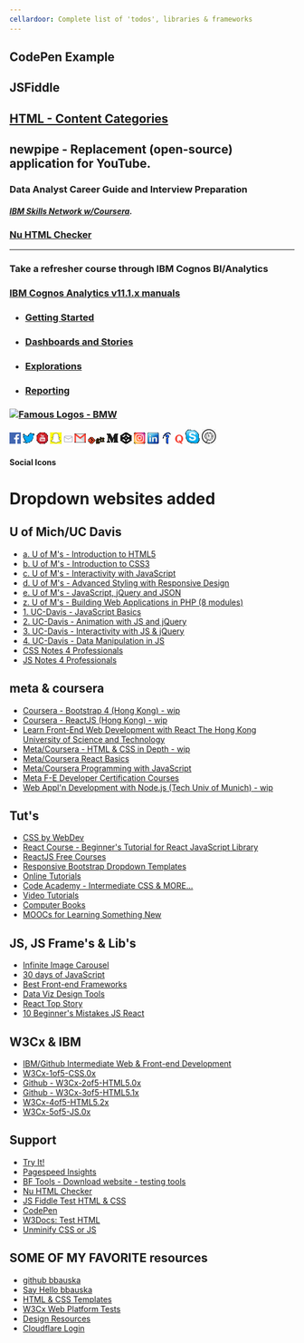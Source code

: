 ```yaml
---
cellardoor: Complete list of 'todos', libraries & frameworks
---
```


<!-- display the social media buttons in your README -->

<h2>CodePen Example</h2>

<h2>JSFiddle</h2>

<h2><a href="https://meiert.com/en/blog/html-content-categories/" target="_blank" rel="noopener noreferrer">HTML - Content Categories</a></h2>

<h2>newpipe - Replacement (open-source) application for YouTube.</h2>

<h3>Data Analyst Career Guide and Interview Preparation</h3>

<h5><a href="https://www.ibm.com/blogs/ibm-training/prepare-for-your-next-data-analyst-job-interview-with-the-ibm-data-analyst-career-guide-and-interview-preparation-course-on-coursera-org/" 
  target="_blank" rel="noopener noreferrer">IBM Skills Network w/Coursera</a>.</h5>

<h3><a href="https://validator.w3.org/nu/" target="_blank" rel="noopener noreferrer">Nu HTML Checker</a></h3>

<hr>

<h3>Take a refresher course through IBM Cognos BI/Analytics</h3>

<h3><a href="https://www.ibm.com/docs/en/cognos-analytics/11.1.0?topic=manuals" 
  target="_blank" rel="noopener noreferrer">IBM Cognos Analytics v11.1.x manuals</a>

<ul>
  <li><h4><a href="https://www.ibm.com/docs/en/SSEP7J_11.1.0/pdf/ca_gtstd.pdf" target="_blank" rel="noopener noreferrer">
    Getting Started</a></li>
  <li><h4><a href="https://www.ibm.com/docs/en/SSEP7J_11.1.0/pdf/ug_ca_dshb.pdf" target="_blank" rel="noopener noreferrer">
    Dashboards and Stories</a></li>
  <li><h4><a href="https://www.ibm.com/docs/en/SSEP7J_11.1.0/pdf/ca_explorations.pdf" target="_blank" rel="noopener noreferrer">
    Explorations</a></li>
  <li><h4><a href="https://www.ibm.com/docs/en/SSEP7J_11.1.0/pdf/ug_cr_rptstd.pdf" target="_blank" rel="noopener noreferrer">
    Reporting</a></li>
</ul>

<!-- click following image to follow to Design Hill logos -->
<a href="https://www.designhill.com/interactive-guide/famous-logos-hidden-meanings/" 
  target="_blank" rel="noopener noreferrer">
  <img src="https://cdn1.designhill.com/assets/dh/images/infographic/content/bmw.jpg?ver=2.12.30" 
  alt="Famous Logos - BMW" width="300px" height="300px" /> </a>

[![alt text][1.1]][1]
[![alt text][2.1]][2]
[![alt text][3.1]][3]
[![alt text][4.1]][4]
[![alt text][5.1]][5]
[![alt text][6.1]][6]
[![alt text][7.1]][7]
[![alt text][8.1]][8]
[![alt text][9.1]][9]
[![alt text][10.1]][10]
[![alt text][11.1]][11]
[![alt text][12.1]][12]
[![alt text][13.1]][13]
[![alt text][15.1]][15]
[![alt text][16.1]][16]

<!-- links to social media icons -->

<!-- social icons -->

[1.1]: https://github.com/bbauska/bbauska/blob/main/images/1-fb-blue-white.png?raw=true (facebook icon)
[2.1]: https://github.com/bbauska/bbauska/blob/main/images/2-twitter-bird.png?raw=true (twitter icon)
[3.1]: https://github.com/bbauska/bbauska/blob/main/images/3-youtube-red-white.png?raw=true (youtube icon)
[4.1]: https://github.com/bbauska/bbauska/blob/main/images/4-snapchat-sq-ghost.png?raw=true (snapchat icon)
[5.1]: https://github.com/bbauska/bbauska/blob/main/images/5-email-bw.png?raw=true (e-mail icon)
[6.1]: https://github.com/bbauska/bbauska/blob/main/images/6-gmail.png?raw=true (g-mail icon)
[7.1]: https://github.com/bbauska/bbauska/blob/main/images/7-github.png?raw=true (github icon)
[8.1]: https://github.com/bbauska/bbauska/blob/main/images/8-medium.png?raw=true (medium icon)
[9.1]: https://github.com/bbauska/bbauska/blob/main/images/9-codepen.png?raw=true (codepen icon)
[10.1]: https://github.com/bbauska/bbauska/blob/main/images/10-instagram.png?raw=true (instagram icon)
[11.1]: https://github.com/bbauska/bbauska/blob/main/images/11-linkedin.png?raw=true (linkedin icon)
[12.1]: https://github.com/bbauska/bbauska/blob/main/images/12-indeed.png?raw=true (indeed icon)
[13.1]: https://github.com/bbauska/bbauska/blob/main/images/13-quora.png?raw=true (quora icon)
[15.1]: https://github.com/bbauska/bbauska/blob/main/images/15-skype.png?raw=true (skype icon)
[16.1]: https://github.com/bbauska/bbauska/blob/main/images/16-pinterest-bw.png?raw=true (pinterest icon)

<!-- links to my social media accounts -->

[1]: http://www.facebook.com/brianbauska
[2]: http://www.twitter.com/bbauska
[3]: https://youtube.com/bbauska
[4]: http://snapchat.com/bbauska
[5]: http://brian.bauska.org/e-mail
[6]: https://mail.google.com/mail/u/0/?tab=km#inbox
[7]: https://github.com/bbauska
[8]: https://medium.com/@brianbauska
[9]: https://codepen.io/BBauska
[10]: https://instagram/BBauska
[11]: https://linkedin.com/BBauska
[12]: https://indeed.com/BBauska
[13]: https://quora.com/profile/BrianBauska
[15]: https://skype.com/BrianBauska
[16]: https://pinterest.com/BrianBauska

#### Social Icons 

[1.1]: https://github.com/bbauska/bbauska/blob/main/images/1-fb-blue-white.png?raw=true (facebook icon)
[2.1]: https://github.com/bbauska/bbauska/blob/main/images/2-twitter-bird.png?raw=true (twitter icon)
[3.1]: https://github.com/bbauska/bbauska/blob/main/images/3-youtube-red-white.png?raw=true (youtube icon)
[4.1]: https://github.com/bbauska/bbauska/blob/main/images/4-snapchat-sq-ghost.png?raw=true (snapchat icon)
[5.1]: https://github.com/bbauska/bbauska/blob/main/images/5-email-bw.png?raw=true (e-mail icon)
[6.1]: https://github.com/bbauska/bbauska/blob/main/images/6-gmail.png?raw=true (g-mail icon)
[7.1]: https://github.com/bbauska/bbauska/blob/main/images/7-github.png?raw=true (github icon)
[8.1]: https://github.com/bbauska/bbauska/blob/main/images/8-medium.png?raw=true (medium icon)
[9.1]: https://github.com/bbauska/bbauska/blob/main/images/9-codepen.png?raw=true (codepen icon)
[10:1]: https://github.com/bbauska/bbauska/blob/main/images/10-instagram.png?raw=true (instagram icon)
[11:1]: https://github.com/bbauska/bbauska/blob/main/images/11-linkedin.png?raw=true (linkedin icon)
[12:1]: https://github.com/bbauska/bbauska/blob/main/images/12-indeed.png?raw=true (indeed icon)
[13:1]: https://github.com/bbauska/bbauska/blob/main/images/13-quora.png?raw=true (quora icon)
[15:1]: https://github.com/bbauska/bbauska/blob/main/images/15-skype.png?raw=true (skype icon)
[16:1]: https://github.com/bbauska/bbauska/blob/main/images/16-pinterest.png?raw=true (pinterest icon)

# Dropdown websites added
## U of Mich/UC Davis
<ul>
  <li><a href="https://github.com/bbauska/UofM-Intro-HTML5" target="_blank" rel="noopener noreferrer">
    a. U of M's - Introduction to HTML5</a></li>
  <li><a href="https://github.com/bbauska/UofM-Intro-CSS3" target="_blank" rel="noopener noreferrer">
    b. U of M's - Introduction to CSS3</a></li>
  <li><a href="https://github.com/bbauska/UofM-Inter-with-JS" target="_blank" rel="noopener noreferrer">
    c. U of M's - Interactivity with JavaScript</a></li>
  <li><a href="https://github.com/bbauska/UofM-AdvStyling" target="_blank" rel="noopener noreferrer">
    d. U of M's - Advanced Styling with Responsive Design</a></li>
  <li><a href="https://github.com/bbauska/UofM-JS-jQuery-JSON" target="_blank" rel="noopener noreferrer">
    e. U of M's - JavaScript, jQuery and JSON</a></li>
  <li><a href="https://www.coursera.org/learn/web-applications-php/home/module/1" target="_blank" rel="noopener noreferrer">
    z. U of M's - Building Web Applications in PHP (8 modules)</a></li>
  <li><a href="https://github.com/bbauska/UC-Davis-JS-Basics" target="_blank" rel="noopener noreferrer">
    1. UC-Davis - JavaScript Basics</a></li>
  <li><a href="https://github.com/bbauska/UC-Davis-Animation-with-JS-and-jQuery" target="_blank" rel="noopener noreferrer">
    2. UC-Davis  - Animation with JS and jQuery</a></li>
  <li><a href="https://github.com/bbauska/UC-Davis-Inter-jQuery" target="_blank" rel="noopener noreferrer">
    3. UC-Davis  - Interactivity with JS &amp; jQuery</a></li>
  <li><a href="https://github.com/bbauska/UC-Davis-Data-Manipulation-in-JS" target="_blank" rel="noopener noreferrer">
    4. UC-Davis - Data Manipulation in JS</a></li>
  <li><a href="https://github.com/bbauska/CSS-Notes4Pros/blob/main/README.md" target="_blank" rel="noopener noreferrer">
    CSS Notes 4 Professionals</a></li>
  <li><a href="https://github.com/bbauska/JS-Notes4Pros/blob/main/README.md" target="_blank" rel="noopener noreferrer">
    JS Notes 4 Professionals</a></li>
</ul>

## meta &amp; coursera

<ul>
  <li><a href="https://github.com/bbauska/Coursera-Bootstrap" target="_blank" rel="noopener noreferrer">
    Coursera - Bootstrap 4 (Hong Kong) - wip</a></li>
  <li><a href="https://github.com/bbauska/Coursera-React" target="_blank" rel="noopener noreferrer">
    Coursera - ReactJS (Hong Kong) - wip</a></li>
  <li><a href="https://www.coursera.org/learn/front-end-react/home/week/1" target="_blank" rel="noopener noreferrer">
    Learn Front-End Web Development with React The Hong Kong University of Science and Technology</a></li>
  <li><a href="https://github.com/bbauska/meta-html-css-in-depth/edit/main/index.html/" target="_blank" rel="noopener noreferrer">
    Meta/Coursera - HTML &amp; CSS in Depth - wip</a></li>
  <li><a href="https://github.com/bbauska/meta-react-basics" target="_blank" rel="noopener noreferrer">
    Meta/Coursera React Basics</a></li>
  <li><a href="https://github.com/bbauska/meta-javascript" target="_blank" rel="noopener noreferrer">
    Meta/Coursera Programming with JavaScript</a></li>
  <li><a href="https://github.com/bbauska/Meta-Front-End-Developer" target="_blank" rel="noopener noreferrer">
    Meta F-E Developer Certification Courses</a></li>
  <li><a href="https://github.com/bbauska/TUMx-DWAPNx/" target="_blank" rel="noopener noreferrer">
    Web Appl'n Development with Node.js (Tech Univ of Munich) - wip</a></li>
</ul>
    
## Tut's

<ul>
  <li><a href="https://https://web.dev/learn/css" target="_blank" rel="noopener noreferrer">
    CSS by WebDev</a></li>
  <li><a href="https://www.youtube.com/watch?v=bMknfKXIFA8" target="_blank" rel="noopener noreferrer">
    React Course - Beginner's Tutorial for React JavaScript Library</a></li>
  <li><a href="https://legacy.reactjs.org/community/courses.html" target="_blank" rel="noopener noreferrer">
    ReactJS Free Courses</a></li>
  <li><a href="https://freefrontend.com/bootstrap-dropdowns/" target="_blank" rel="noopener noreferrer">
    Responsive Bootstrap Dropdown Templates</a></li>
  <li><a href="#tutorials">Online Tutorials</a></li>
  <li><a href="https://www.codeacademy.com/learn" target="_blank" rel="noopener noreferrer">
    Code Academy - Intermediate CSS &amp; MORE...</a></li>
  <li><a href="#video-tutorials">Video Tutorials</a></li>
  <li><a href="#computer-books">Computer Books</a></li>
  <li><a href="#moocs">MOOCs for Learning Something New</a></li>
</ul>

## JS, JS Frame's &amp; Lib's

<ul>
  <li><a href="https://www.ecosia.org/videos?q=html%2Fcss%2Fjavascript%20carousel%20unlimited%20images" target="_blank" rel="noopener noreferrer">
    Infinite Image Carousel</a></li>
  <li><a href="https://github.com/Asabeneh/30-Days-Of-JavaScript" target="_blank" rel="noopener noreferrer">
    30 days of JavaScript</a></li>
  <li><a href="https://technostacks.com/blog/best-frontend-frameworks/" target="_blank" rel="noopener noreferrer">
    Best Front-end Frameworks</a></li>
  <li><a href="https://www.creativebloq.com/design-tools/data-visualization-712402" target="_blank" rel="noopener noreferrer">
    Data Viz Design Tools</a></li>
  <li><a href="https://hackernoon.com/tagged/react-top-story" target="_blank" rel="noopener noreferrer">
    React Top Story</a></li>
  <li><a href="https://gokhale.me/10-beginner-mistakes-react-developers-do" target="_blank" rel="noopener noreferrer">
    10 Beginner's Mistakes JS React</a></li>
</ul>

## W3Cx &amp; IBM

<ul>
  <li><a href="https://github.com/bbauska/ibm-intermediate-web-dev/blob/main/index.html" target="_blank" rel="noopener noreferrer">
    IBM/Github Intermediate Web &amp; Front-end Development</a></li>
  <li><a href="https://w3cx-1of5.bauska.org/" target="_blank" rel="noopener noreferrer">
    W3Cx-1of5-CSS.0x</a></li>
  <li><a href="https://github.com/bbauska/W3Cx-2of5" target="_blank" rel="noopener noreferrer">
    Github - W3Cx-2of5-HTML5.0x</a></li>
  <li><a href="https://github.com/bbauska/W3Cx-3of5" target="_blank" rel="noopener noreferrer">
    Github - W3Cx-3of5-HTML5.1x</a></li>
  <li><a href="https://w3cx-4of5.bauska.org/" target="_blank" rel="noopener noreferrer">
    W3Cx-4of5-HTML5.2x</a></li>
  <li><a href="https://w3cx-5of5.bauska.org/" target="_blank" rel="noopener noreferrer">
    W3Cx-5of5-JS.0x</a></li>
</ul>
    
## Support

<ul>
  <li><a href="https://www.w3schools.com/tryit/tryit.asp?filename=tryhtml_hello" target="_blank" rel="noopener noreferrer">
    Try It!</a></li>
  <li><a href="https://pagespeed.web.dev/analysis/https-cellardoor-bauska-org/je5p0c4qz2?form_factor=desktop" target="_blank" rel="noopener noreferrer">
    Pagespeed Insights</a></li>
  <li><a href="https://bfotool.com/website-download-online" target="_blank" rel="noopener noreferrer">
    BF Tools - Download website - testing tools</a></li>
  <li><a href="https://validator.w3.org/nu/" target="_blank" rel="noopener noreferrer">
    Nu HTML Checker</a></li>
  <li><a href="https://jsfiddle.net/brianbauska/5juwcvza/8/" target="_blank" rel="noopener noreferrer">
    JS Fiddle Test HTML &amp; CSS</a></li>
  <li><a href="https://codepen.io/alas/pen/mwaddv" target="_blank" rel="noopener noreferrer">
    CodePen</a></li>
  <li><a href="https://www.w3docs.com/tools/code-editor/10181" target="_blank" rel="noopener noreferrer">
    W3Docs: Test HTML</a></li>
  <li><a href="https://www.unminify.com" target="_blank" rel="noopener noreferrer">
    Unminify CSS or JS</a></li>
</ul>

## SOME OF MY FAVORITE resources

<ul>
  <li><a href="https://github.com/bbauska/bbauska" target="_blank" rel="noopener noreferrer">
    github bbauska</a></li>
  <li><a href="https://github.com/bbauska/sayhello" target="_blank" rel="noopener noreferrer">
    Say Hello bbauska</a></li>
  <li><a href="https://www.supermonitoring.com/blog/free-html-and-css-templates/" target="_blank" rel="noopener noreferrer">
    HTML &amp; CSS Templates</a></li>
  <li><a href="http://web-platform-tests.org/" target="_blank" rel="noopener noreferrer">
    W3Cx Web Platform Tests</a></li>
  <li><a href="https://github.com/bbauska/design-resources-for-developers" target="_blank" rel="noopener noreferrer">
    Design Resources</a></li>
  <li><a href="https://dash.cloudflare.com/3acee6f6f58909a84295ef00f79e3361" target="_blank" rel="noopener noreferrer">
    Cloudflare Login</a></li>
</ul>

